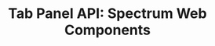 ---
layout: api.njk
title: 'Tab Panel API: Spectrum Web Components'
displayName: Tab Panel
componentName: tab-panel
componentHeading: sp-tab-panel
tags:
- component-api
---